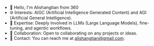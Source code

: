 - 👋 Hello, I'm Alishangtian from 360
- 🌐 Interests: AIGC (Artificial Intelligence Generated Content) and AGI (Artificial General Intelligence).
- 🧠 Expertise: Deeply involved in LLMs (Large Language Models), fine-tuning, and agentic workflows.
- 🤝 Collaboration: Open to collaborating on any projects or ideas.
- 📧 Contact: You can reach me at alishangtian@gmail.com.
<!---
alishangtian/alishangtian is a ✨ special ✨ repository because its `README.md` (this file) appears on your GitHub profile.
You can click the Preview link to take a look at your changes.
--->

